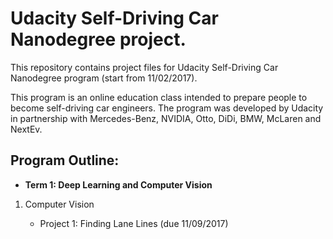 # Udacity Self-Driving Car Nanodegree project.

This repository contains project files for Udacity Self-Driving Car Nanodegree program (start from 11/02/2017).

This program is an online education class intended to prepare people to become self-driving car engineers. The program was developed by Udacity in partnership with Mercedes-Benz, NVIDIA, Otto, DiDi, BMW, McLaren and NextEv.

## Program Outline:

- **Term 1: Deep Learning and Computer Vision**

1. Computer Vision

    - Project 1: Finding Lane Lines (due 11/09/2017)
